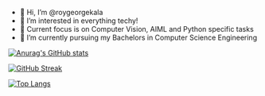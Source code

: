 - 👋 Hi, I’m @roygeorgekala
- 👀 I’m interested in everything techy!
- 🎉 Current focus is on Computer Vision, AIML and Python specific tasks
- 🌱 I’m currently pursuing my Bachelors in Computer Science Engineering


[![Anurag's GitHub stats](https://github-readme-stats.vercel.app/api?username=roygeorgekala&count_private=true&show_icons=true&theme=vision-friendly-dark&custom_title=Roy's+GitHub+Activity)](https://github.com/anuraghazra/github-readme-stats)

[![GitHub Streak](http://github-readme-streak-stats.herokuapp.com?user=roygeorgekala&theme=ayu-mirage&hide_border=true&date_format=M%20j%5B%2C%20Y%5D)](https://git.io/streak-stats)

[![Top Langs](https://github-readme-stats.vercel.app/api/top-langs/?username=roygeorgekala&hide=css,html&langs_count=10&custom_title=Roy's+Languages)](https://github.com/anuraghazra/github-readme-stats)


<!---
roygeorgekala/roygeorgekala is a ✨ special ✨ repository because its `README.md` (this file) appears on your GitHub profile.
You can click the Preview link to take a look at your changes.
--->
